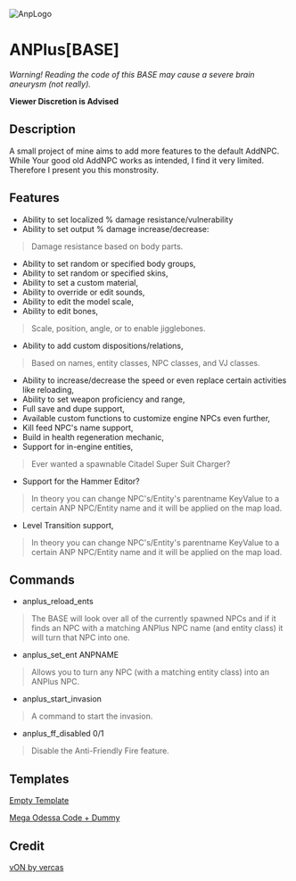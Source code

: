 ![AnpLogo](https://i.imgur.com/Un3AR9h.png)
# ANPlus[BASE]
*Warning! Reading the code of this BASE may cause a severe brain aneurysm (not really).*

**Viewer Discretion is Advised**

Description
-
A small project of mine aims to add more features to the default AddNPC. While Your good old AddNPC works as intended, I find it very limited. Therefore I present you this monstrosity. 

Features
-
* Ability to set localized % damage resistance/vulnerability
* Ability to set output % damage increase/decrease:
>Damage resistance based on body parts.
* Ability to set random or specified body groups,
* Ability to set random or specified skins,
* Ability to set a custom material,
* Ability to override or edit sounds,
* Ability to edit the model scale,
* Ability to edit bones, 
>Scale, position, angle, or to enable jigglebones.
* Ability to add custom dispositions/relations, 
>Based on names, entity classes, NPC classes, and VJ classes.
* Ability to increase/decrease the speed or even replace certain activities like reloading,
* Ability to set weapon proficiency and range,
* Full save and dupe support,
* Available custom functions to customize engine NPCs even further,
* Kill feed NPC's name support,
* Build in health regeneration mechanic,
* Support for in-engine entities,
>Ever wanted a spawnable Citadel Super Suit Charger?
* Support for the Hammer Editor? 
>In theory you can change NPC's/Entity's parentname KeyValue to a certain ANP NPC/Entity name and it will be applied on the map load.
* Level Transition support,
>In theory you can change NPC's/Entity's parentname KeyValue to a certain ANP NPC/Entity name and it will be applied on the map load.

Commands
-
* anplus_reload_ents
>The BASE will look over all of the currently spawned NPCs and if it finds an NPC with a matching ANPlus NPC name (and entity class) it will turn that NPC into one.

* anplus_set_ent ANPNAME
>Allows you to turn any NPC (with a matching entity class) into an ANPlus NPC.

* anplus_start_invasion
>A command to start the invasion.

* anplus_ff_disabled 0/1
>Disable the Anti-Friendly Fire feature.

Templates
-
<a href="https://github.com/filz0/anplus_base/blob/main/lua/autorun/_template_empty.lua">Empty Template</a>

<a href="https://github.com/filz0/anplus_base/blob/main/lua/autorun/template_npc.lua">Mega Odessa Code + Dummy</a>

Credit
-
<a href="https://github.com/vercas/vON">vON by vercas</a>

